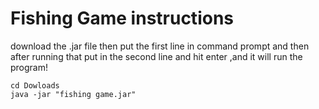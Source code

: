 # Fishing Game instructions

download the .jar file then put the first line in command prompt and then after running that put in the second line and hit enter ,and it will run the program!

```
cd Dowloads
java -jar "fishing game.jar"
```
